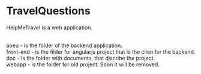 # TravelQuestions
HelpMeTravel is a web application.

<br /> aoeu - is the folder of the backend application.
<br /> front-end - is the filder for angularjs project that is the clien for the backend.
<br /> doc - is the folder with documents, that discribe the project.
<br /> webapp - is the folder for old project. Soon it will be removed.

